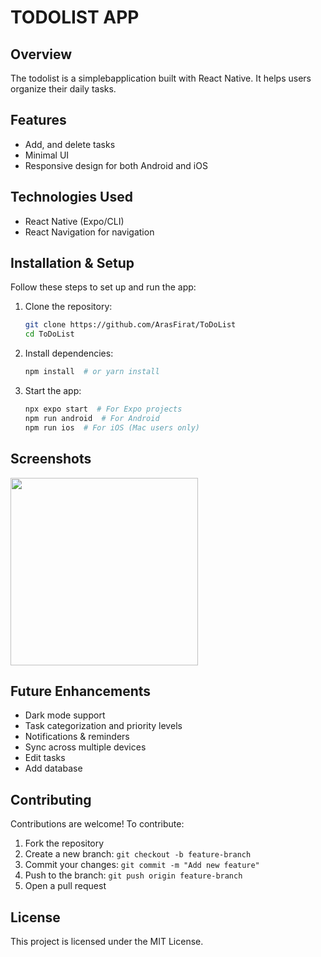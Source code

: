 # TODOLIST APP

##  Overview
The todolist is a simplebapplication built with React Native. It helps users organize their daily tasks.

##  Features
- Add, and delete tasks
- Minimal UI
- Responsive design for both Android and iOS

##  Technologies Used
- React Native (Expo/CLI)
- React Navigation for navigation

##  Installation & Setup
Follow these steps to set up and run the app:

1. Clone the repository:
   ```bash
   git clone https://github.com/ArasFirat/ToDoList
   cd ToDoList
   ```
2. Install dependencies:
   ```bash
   npm install  # or yarn install
   ```
3. Start the app:
   ```bash
   npx expo start  # For Expo projects
   npm run android  # For Android
   npm run ios  # For iOS (Mac users only)
   ```

##  Screenshots
<img src="![IMG_3616](https://github.com/user-attachments/assets/b73fb95e-74e3-4bb4-bf22-d6a4264138bb)" width="300" />



##  Future Enhancements
- Dark mode support
- Task categorization and priority levels
- Notifications & reminders
- Sync across multiple devices
- Edit tasks
- Add database

##  Contributing
Contributions are welcome! To contribute:
1. Fork the repository
2. Create a new branch: `git checkout -b feature-branch`
3. Commit your changes: `git commit -m "Add new feature"`
4. Push to the branch: `git push origin feature-branch`
5. Open a pull request

##  License
This project is licensed under the MIT License.



